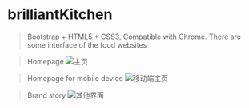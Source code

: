 # brilliantKitchen
>Bootstrap + HTML5 + CSS3, Compatible with Chrome.
There are some interface of the food websites

> Homepage
![主页](http://7xuh4t.com1.z0.glb.clouddn.com/%E5%B1%8F%E5%B9%95%E5%BF%AB%E7%85%A7%202016-12-15%20%E4%B8%8B%E5%8D%884.09.01.png)

> Homepage for mobile device 
![移动端主页](http://7xuh4t.com1.z0.glb.clouddn.com/%E5%B1%8F%E5%B9%95%E5%BF%AB%E7%85%A7%202016-12-15%20%E4%B8%8B%E5%8D%884.10.27.png)

> Brand story
![其他界面](http://7xuh4t.com1.z0.glb.clouddn.com/%E5%B1%8F%E5%B9%95%E5%BF%AB%E7%85%A7%202016-12-15%20%E4%B8%8B%E5%8D%884.09.17.png)

